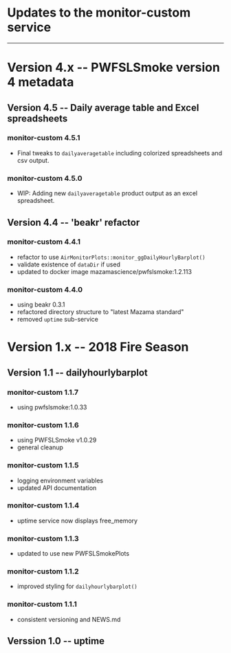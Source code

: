 # Updates to the monitor-custom service

----

# Version 4.x -- PWFSLSmoke version 4 metadata

## Version 4.5 -- Daily average table and Excel spreadsheets

### monitor-custom 4.5.1

 * Final tweaks to `dailyaveragetable` including colorized spreadsheets and
 csv output.

### monitor-custom 4.5.0

 * WIP: Adding new `dailyaveragetable` product output as an excel spreadsheet.

## Version 4.4 -- 'beakr' refactor

### monitor-custom 4.4.1

 * refactor to use `AirMonitorPlots::monitor_ggDailyHourlyBarplot()`
 * validate existence of `dataDir` if used
 * updated to docker image mazamascience/pwfslsmoke:1.2.113

### monitor-custom 4.4.0

 * using beakr 0.3.1
 * refactored directory structure to "latest Mazama standard"
 * removed `uptime` sub-service
 
# Version 1.x -- 2018 Fire Season

## Version 1.1 -- dailyhourlybarplot

### monitor-custom 1.1.7

 * using pwfslsmoke:1.0.33

### monitor-custom 1.1.6

 * using PWFSLSmoke v1.0.29
 * general cleanup

### monitor-custom 1.1.5

 * logging environment variables
 * updated API documentation
 
### monitor-custom 1.1.4

 * uptime service now displays free_memory
 
### monitor-custom 1.1.3

 * updated to use new PWFSLSmokePlots
 
### monitor-custom 1.1.2

 * improved styling for `dailyhourlybarplot()`
 
### monitor-custom 1.1.1

 * consistent versioning and NEWS.md
 
## Verssion 1.0 -- uptime
